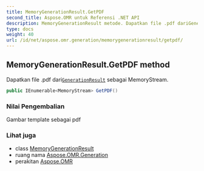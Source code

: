 ```yaml
---
title: MemoryGenerationResult.GetPDF
second_title: Aspose.OMR untuk Referensi .NET API
description: MemoryGenerationResult metode. Dapatkan file .pdf dariGenerationResult sebagai MemoryStream.
type: docs
weight: 40
url: /id/net/aspose.omr.generation/memorygenerationresult/getpdf/
---
```

## MemoryGenerationResult.GetPDF method

Dapatkan file .pdf dari[`GenerationResult`](../../generationresult/) sebagai MemoryStream.

```csharp
public IEnumerable<MemoryStream> GetPDF()
```

### Nilai Pengembalian

Gambar template sebagai pdf

### Lihat juga

* class [MemoryGenerationResult](../)
* ruang nama [Aspose.OMR.Generation](../../memorygenerationresult/)
* perakitan [Aspose.OMR](../../../)


